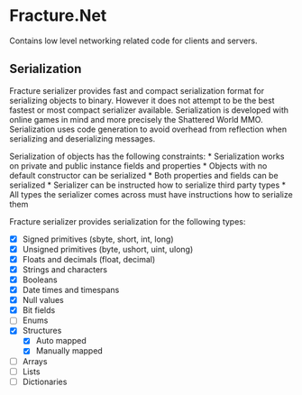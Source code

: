 # Fracture.Net
Contains low level networking related code for clients and servers. 

## Serialization
Fracture serializer provides fast and compact serialization format for serializing objects to binary. However it does
not attempt to be the best fastest or most compact serializer available. Serialization is developed with online games in
mind and more precisely the Shattered World MMO. Serialization uses code generation to avoid overhead from reflection
when serializing and deserializing messages. 

Serialization of objects has the following constraints:
    * Serialization works on private and public instance fields and properties
    * Objects with no default constructor can be serialized 
    * Both properties and fields can be serialized
    * Serializer can be instructed how to serialize third party types
    * All types the serializer comes across must have instructions how to serialize them

Fracture serializer provides serialization for the following types:
- [x] Signed primitives (sbyte, short, int, long)
- [x] Unsigned primitives (byte, ushort, uint, ulong)
- [x] Floats and decimals (float, decimal)
- [x] Strings and characters
- [x] Booleans
- [x] Date times and timespans
- [x] Null values
- [x] Bit fields
- [ ] Enums
- [x] Structures
    - [x] Auto mapped
    - [x] Manually mapped
- [ ] Arrays 
- [ ] Lists
- [ ] Dictionaries
